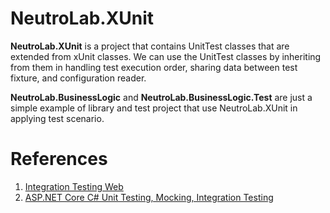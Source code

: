 # NeutroLab.XUnit
**NeutroLab.XUnit** is a project that contains UnitTest classes that are extended from xUnit classes. 
We can use the UnitTest classes by inheriting from them in handling test execution order, sharing data between test fixture, and configuration reader.

**NeutroLab.BusinessLogic** and **NeutroLab.BusinessLogic.Test** are just a simple example of library and test project that use NeutroLab.XUnit in applying test scenario.



# References
1. [Integration Testing Web](https://github.com/aussiearef/PersonalPhotos)
2. [ASP.NET Core C# Unit Testing, Mocking, Integration Testing](https://www.youtube.com/playlist?list=PLOeFnOV9YBa4Q1a7V5jWTGG9RSpKMYTpK)